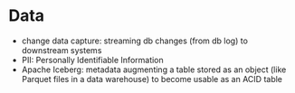 # Data

- change data capture: streaming db changes (from db log) to downstream systems
- PII: Personally Identifiable Information
- Apache Iceberg: metadata augmenting a table stored as an object (like Parquet files in a data warehouse) to become usable as an ACID table
